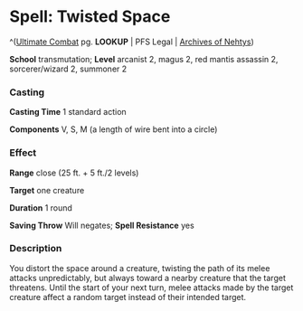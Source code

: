 # Spell: Twisted Space

^([Ultimate Combat][ss-twisted-space] pg. **LOOKUP** | PFS Legal | [Archives of Nehtys][sn-twisted-space])

**School** transmutation; **Level** arcanist 2, magus 2, red mantis assassin 2, sorcerer/wizard 2, summoner 2

### Casting

**Casting Time** 1 standard action  

**Components** V, S, M (a length of wire bent into a circle)

### Effect

**Range** close (25 ft. + 5 ft./2 levels)  

**Target** one creature  

**Duration** 1 round  

**Saving Throw** Will negates; **Spell Resistance** yes

### Description

You distort the space around a creature, twisting the path of its melee attacks unpredictably, but always toward a nearby creature that the target threatens. Until the start of your next turn, melee attacks made by the target creature affect a random target instead of their intended target.

[ss-twisted-space]: http://paizo.com/pathfinderRPG/v57
[sn-twisted-space]: http://www.archivesofnethys.com/SpellDisplay.aspx?ItemName=Twisted%20Space